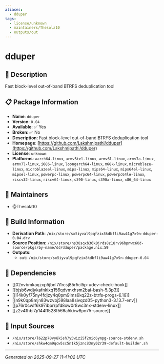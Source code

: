```yaml
---
aliases:
  - dduper
tags:
  - license/unknown
  - maintainers/Thesola10
  - outputs/out
---
```


# dduper

## 📝 Description

Fast block-level out-of-band BTRFS deduplication tool

## 📋 Package Information

- **Name**: `dduper`
- **Version**: `0.04`
- **Available**: ✅ Yes
- **Broken**: ✅ No
- **Description**: Fast block-level out-of-band BTRFS deduplication tool
- **Homepage**: [https://github.com/Lakshmipathi/dduper](https://github.com/Lakshmipathi/dduper)
- **License**: `unknown`
- **Platforms**: `aarch64-linux`, `armv5tel-linux`, `armv6l-linux`, `armv7a-linux`, `armv7l-linux`, `i686-linux`, `loongarch64-linux`, `m68k-linux`, `microblaze-linux`, `microblazeel-linux`, `mips-linux`, `mips64-linux`, `mips64el-linux`, `mipsel-linux`, `powerpc-linux`, `powerpc64-linux`, `powerpc64le-linux`, `riscv32-linux`, `riscv64-linux`, `s390-linux`, `s390x-linux`, `x86_64-linux`
## 👥 Maintainers

- @Thesola10


## 🔧 Build Information

- **Derivation Path**: `/nix/store/sx5iyval9pqfzix8kdbfli9aw41g7x9n-dduper-0.04.drv`
- **Source Position**: `/nix/store/ns30sqxb36k8jrds8z18rv96bpnwc60d-source/pkgs/by-name/dd/dduper/package.nix:59`
- **Outputs**:
  - `out`:  `/nix/store/sx5iyval9pqfzix8kdbfli9aw41g7x9n-dduper-0.04`

## 🔗 Dependencies

- [[02nvbmkaqzxp5jbnl7i1rcsj85r5cl5p-udev-check-hook]]
- [[bjsb6wdjykafnkixq156qdvmxhsm2bai-bash-5.3p3]]
- [[l14k0yf75ny4fdjzy4q0pm9ims6kq22z-btrfs-progs-6.16]]
- [[n9k0qp8mjn83wzvbj598laa8sivqzd05-python3-3.13.7-env]]
- [[p76r0cwlf6k97ibprrpfd8xw0r8wc3nx-stdenv-linux]]
- [[z2v41hbi7p144l1528f566a5kbw8pn75-source]]

## 📁 Input Sources

- `/nix/store/l622p70vy8k5sh7y5wizi5f2mic6ynpg-source-stdenv.sh`
- `/nix/store/shkw4qm9qcw5sc5n1k5jznc83ny02r39-default-builder.sh`

---
*Generated on 2025-09-27 11:41:02 UTC*
